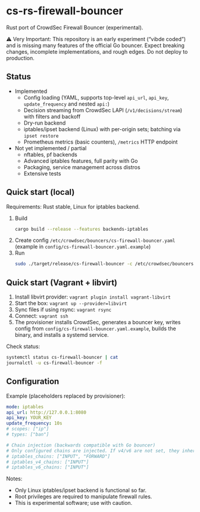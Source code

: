 # cs-rs-firewall-bouncer

Rust port of CrowdSec Firewall Bouncer (experimental).

⚠️ Very Important: This repository is an early experiment (“vibde coded”) and is missing many features of the official Go bouncer. Expect breaking changes, incomplete implementations, and rough edges. Do not deploy to production.

## Status

- Implemented
  - Config loading (YAML, supports top-level `api_url`, `api_key`, `update_frequency` and nested `api:`)
  - Decision streaming from CrowdSec LAPI (`/v1/decisions/stream`) with filters and backoff
  - Dry-run backend
  - iptables/ipset backend (Linux) with per-origin sets; batching via `ipset restore`
  - Prometheus metrics (basic counters), `/metrics` HTTP endpoint
- Not yet implemented / partial
  - nftables, pf backends
  - Advanced iptables features, full parity with Go
  - Packaging, service management across distros
  - Extensive tests

## Quick start (local)

Requirements: Rust stable, Linux for iptables backend.

1. Build
   ```bash
   cargo build --release --features backends-iptables
   ```
2. Create config `/etc/crowdsec/bouncers/cs-firewall-bouncer.yaml` (example in `config/cs-firewall-bouncer.yaml.example`)
3. Run
   ```bash
   sudo ./target/release/cs-firewall-bouncer -c /etc/crowdsec/bouncers/cs-firewall-bouncer.yaml -v
   ```

## Quick start (Vagrant + libvirt)

1. Install libvirt provider: `vagrant plugin install vagrant-libvirt`
2. Start the box: `vagrant up --provider=libvirt`
3. Sync files if using rsync: `vagrant rsync`
4. Connect: `vagrant ssh`
5. The provisioner installs CrowdSec, generates a bouncer key, writes config from `config/cs-firewall-bouncer.yaml.example`, builds the binary, and installs a systemd service.

Check status:
```bash
systemctl status cs-firewall-bouncer | cat
journalctl -u cs-firewall-bouncer -f
```

## Configuration

Example (placeholders replaced by provisioner):
```yaml
mode: iptables
api_url: http://127.0.0.1:8080
api_key: YOUR_KEY
update_frequency: 10s
# scopes: ["ip"]
# types: ["ban"]

# Chain injection (backwards compatible with Go bouncer)
# Only configured chains are injected. If v4/v6 are not set, they inherit from iptables_chains.
# iptables_chains: ["INPUT", "FORWARD"]
# iptables_v4_chains: ["INPUT"]
# iptables_v6_chains: ["INPUT"]
```

Notes:
- Only Linux iptables/ipset backend is functional so far.
- Root privileges are required to manipulate firewall rules.
- This is experimental software; use with caution.

